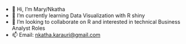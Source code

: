 - 👋 Hi, I’m Mary/Nkatha
- 🌱 I’m currently learning Data Visualization with R shiny
- 💞️ I’m looking to collaborate on R and interested in technical Business Analyst Roles
- 📫 Email: nkatha.karauri@gmail.com

         

<!---
Nxatha/Nxatha is a ✨ special ✨ repository because its `README.md` (this file) appears on your GitHub profile.
You can click the Preview link to take a look at your changes.
--->
